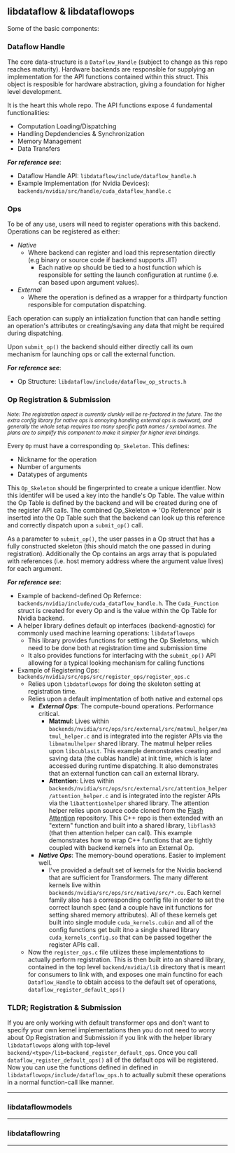 ## libdataflow & libdataflowops

Some of the basic components:

### Dataflow Handle

The core data-structure is a `Dataflow_Handle` (subject to change as this repo reaches maturity). Hardware backends are responsible for supplying an implementation for the API functions contained within this struct. This object is resposible for hardware abstraction, giving a foundation for higher level development.

It is the heart this whole repo. The API functions expose 4 fundamental functionalities:
- Computation Loading/Dispatching
- Handling Depdendencies & Synchronization
- Memory Management
- Data Transfers

***For reference see***:
- Dataflow Handle API: `libdataflow/include/dataflow_handle.h`
- Example Implementation (for Nvidia Devices): `backends/nvidia/src/handle/cuda_dataflow_handle.c`

### Ops 

To be of any use, users will need to register operations with this backend. Operations can be registered as either:
- *Native*
    - Where backend can register and load this representation directly (e.g binary or source code if backend supports JIT)
        - Each native op should be tied to a host function which is responsible for setting the launch configuration at runtime (i.e. can based upon argument values). 
- *External*
    - Where the operation is defined as a wrapper for a thirdparty function responsible for computation dispatching.

Each operation can supply an intialization function that can handle setting an operation's attributes or creating/saving any data that might be required during dispatching.

Upon `submit_op()` the backend should either directly call its own mechanism for launching ops or call the external function.

***For reference see***:
- Op Structure: `libdataflow/include/dataflow_op_structs.h`

### Op Registration & Submission

<sup><em> Note: The registration aspect is currently clunkly will be re-factored in the future. The the extra config library for native ops is annoying handling external ops is awkward, and generally the whole setup requires too many specific path names / symbol names. The plans are to simplify this component to make it simpler for higher level bindings.</em></sup>

Every `Op` must have a corresponding `Op_Skeleton`. This defines:
- Nickname for the operation
- Number of arguments
- Datatypes of arguments

This `Op_Skeleton` should be fingerprinted to create a unique identfier. Now this identifer will be used a key into the handle's Op Table. The value within the Op Table is defined by the backend and will be created during one of the register API calls. The combined Op_Skeleton => 'Op Reference' pair is inserted into the Op Table such that the backend can look up this reference and correctly dispatch upon a `submit_op()` call. 

As a parameter to `submit_op()`, the user passes in a Op struct that has a fully constructed skeleton (this should match the one passed in during registration). Additionally the Op contains an args array that is populated with references (i.e. host memory address where the argument value lives) for each argument.  

***For reference see***: 
- Example of backend-defined Op Refernce: `backends/nvidia/include/cuda_dataflow_handle.h`. The `Cuda_Function` struct is created for every Op and is the value within the Op Table for Nvidia backend. 
- A helper library defines default op interfaces (backend-agnostic) for commonly used machine learning operations: `libdataflowops`
    - This library provides functions for setting the Op Skeletons, which need to be done both at registration time and submission time
    - It also provides functions for interfacing with the `submit_op()` API allowing for a typical looking mechanism for calling functions
- Example of Registering Ops: `backends/nvidia/src/ops/src/register_ops/register_ops.c`
    - Relies upon `libdataflowops` for doing the skeleton setting at registration time. 
    - Relies upon a default implmentation of both native and external ops
        - ***External Ops***: The compute-bound operations. Performance critical.
            - **Matmul**: Lives within `backends/nvidia/src/ops/src/external/src/matmul_helper/matmul_helper.c` and is integrated into the register APIs via the `libmatmulhelper` shared library. The matmul helper relies upon `libcublasLt`. This example demonstrates creating and saving data (the cublas handle) at init time, which is later accessed during runtime dispatching. It also demonstrates that an external function can call an external library. 
            - **Attention**: Lives within `backends/nvidia/src/ops/src/external/src/attention_helper/attention_helper.c` and is integrated into the register APIs via the `libattentionhelper` shared library. The attention helper relies upon source code cloned from the [Flash Attention](https://github.com/Dao-AILab/flash-attention) repository. This C++ repo is then extended with an "extern" function and built into a shared library, `libflash3` (that then attention helper can call). This example demonstrates how to wrap C++ functions that are tightly coupled with backend kernels into an External Op. 
        - ***Native Ops***: The memory-bound operations. Easier to implement well.
            - I've provided a default set of kernels for the Nvidia backend that are sufficient for Transformers. The many different kernels live within `backends/nvidia/src/ops/src/native/src/*.cu`. Each kernel family also has a corresponding config file in order to set the correct launch spec (and a couple have init functions for setting shared memory attributes). All of these kernels get built into single module `cuda_kernels.cubin` and all of the config functions get built itno a single shared library `cuda_kernels_config.so` that can be passed together the register APIs call. 
    - Now the `register_ops.c` file utilizes these implementations to actually perform registration. This is then built into an shared library, contained in the top level `backend/nvidia/lib` directory that is meant for consumers to link with, and exposes one main functino for each `Dataflow_Handle` to obtain access to the default set of operations, `dataflow_register_default_ops()`
    
### TLDR; Registration & Submission

If you are only working with default transformer ops and don't want to specify your own kernel implementations then you do not need to worry about Op Registration and Submission if you link with the helper library `libdataflowops` along with top-level `backend/<type>/lib<backend_register_default_ops`. Once you call `dataflow_register_default_ops()` all of the default ops will be registered. Now you can use the functions defined in defined in `libdataflowops/include/dataflow_ops.h` to actually submit these operations in a normal function-call like manner.


-----


### libdataflowmodels


-----


### libdataflowring



-----